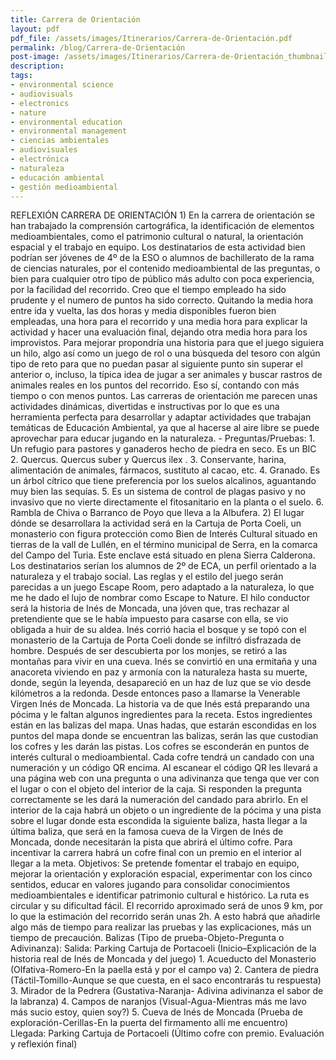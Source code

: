 ```yaml
---
title: Carrera de Orientación
layout: pdf
pdf_file: /assets/images/Itinerarios/Carrera-de-Orientación.pdf
permalink: /blog/Carrera-de-Orientación
post-image: /assets/images/Itinerarios/Carrera-de-Orientación_thumbnail.png
description:
tags:
- environmental science
- audiovisuals
- electronics
- nature
- environmental education
- environmental management
- ciencias ambientales
- audiovisuales
- electrónica
- naturaleza
- educación ambiental
- gestión medioambiental
---
```


REFLEXIÓN CARRERA DE ORIENTACIÓN 1) En la carrera de orientación se han trabajado la comprensión cartográfica, la identificación de elementos medioambientales, como el patrimonio cultural o natural, la orientación espacial y el trabajo en equipo. Los destinatarios de esta actividad bien podrían ser jóvenes de 4º de la ESO o alumnos de bachillerato de la rama de ciencias naturales, por el contenido medioambiental de las preguntas, o bien para cualquier otro tipo de público más adulto con poca experiencia, por la facilidad del recorrido. Creo que el tiempo empleado ha sido prudente y el numero de puntos ha sido correcto. Quitando la media hora entre ida y vuelta, las dos horas y media disponibles fueron bien empleadas, una hora para el recorrido y una media hora para explicar la actividad y hacer una evaluación final, dejando otra media hora para los improvistos. Para mejorar propondría una historia para que el juego siguiera un hilo, algo así como un juego de rol o una búsqueda del tesoro con algún tipo de reto para que no puedan pasar al siguiente punto sin superar el anterior o, incluso, la típica idea de jugar a ser animales y buscar rastros de animales reales en los puntos del recorrido. Eso sí, contando con más tiempo o con menos puntos. Las carreras de orientación me parecen unas actividades dinámicas, divertidas e instructivas por lo que es una herramienta perfecta para desarrollar y adaptar actividades que trabajan temáticas de Educación Ambiental, ya que al hacerse al aire libre se puede aprovechar para educar jugando en la naturaleza. - Preguntas/Pruebas: 1. Un refugio para pastores y ganaderos hecho de piedra en seco. Es un BIC 2. Quercus. Quercus suber y Quercus ilex . 3. Conservante, harina, alimentación de animales, fármacos, sustituto al cacao, etc. 4. Granado. Es un árbol cítrico que tiene preferencia por los suelos alcalinos, aguantando muy bien las sequías. 5. Es un sistema de control de plagas pasivo y no invasivo que no vierte directamente el fitosanitario en la planta o el suelo. 6. Rambla de Chiva o Barranco de Poyo que lleva a la Albufera. 2) El lugar dónde se desarrollara la actividad será en la Cartuja de Porta Coeli, un monasterio con figura protección como Bien de Interés Cultural situado en tierras de la vall de Lullén, en el término municipal de Serra, en la comarca del Campo del Turia. Este enclave está situado en plena Sierra Calderona. Los destinatarios serían los alumnos de 2º de ECA, un perfil orientado a la naturaleza y el trabajo social. Las reglas y el estilo del juego serán parecidas a un juego Escape Room, pero adaptado a la naturaleza, lo que me he dado el lujo de nombrar como Escape to Nature. El hilo conductor será la historia de Inés de Moncada, una jóven que, tras rechazar al pretendiente que se le había impuesto para casarse con ella, se vio obligada a huir de su aldea. Inés corrió hacia el bosque y se topó con el monasterio de la Cartuja de Porta Coeli donde se infiltró disfrazada de hombre. Después de ser descubierta por los monjes, se retiró a las montañas para vivir en una cueva. Inés se convirtió en una ermitaña y una anacoreta viviendo en paz y armonía con la naturaleza hasta su muerte, donde, según la leyenda, desapareció en un haz de luz que se vio desde kilómetros a la redonda. Desde entonces paso a llamarse la Venerable Virgen Inés de Moncada. La historia va de que Inés está preparando una pócima y le faltan algunos ingredientes para la receta. Estos ingredientes están en las balizas del mapa. Unas hadas, que estarán escondidas en los puntos del mapa donde se encuentran las balizas, serán las que custodian los cofres y les darán las pistas. Los cofres se esconderán en puntos de interés cultural o medioambiental. Cada cofre tendrá un candado con una numeración y un código QR encima. Al escanear el código QR les llevará a una página web con una pregunta o una adivinanza que tenga que ver con el lugar o con el objeto del interior de la caja. Si responden la pregunta correctamente se les dará la numeración del candado para abrirlo. En el interior de la caja habrá un objeto o un ingrediente de la pócima y una pista sobre el lugar donde esta escondida la siguiente baliza, hasta llegar a la última baliza, que será en la famosa cueva de la Virgen de Inés de Moncada, donde necesitarán la pista que abrirá el último cofre. Para incentivar la carrera habrá un cofre final con un premio en el interior al llegar a la meta. Objetivos: Se pretende fomentar el trabajo en equipo, mejorar la orientación y exploración espacial, experimentar con los cinco sentidos, educar en valores jugando para consolidar conocimientos medioambientales e identificar patrimonio cultural e histórico. La ruta es circular y su dificultad fácil. El recorrido aproximado será de unos 9 km, por lo que la estimación del recorrido serán unas 2h. A esto habrá que añadirle algo más de tiempo para realizar las pruebas y las explicaciones, más un tiempo de precaución. Balizas (Tipo de prueba-Objeto-Pregunta o Adivinanza): Salida: Parking Cartuja de Portacoeli (Inicio–Explicación de la historia real de Inés de Moncada y del juego) 1. Acueducto del Monasterio (Olfativa-Romero-En la paella está y por el campo va) 2. Cantera de piedra (Táctil-Tomillo-Aunque se que cuesta, en el saco encontrarás tu respuesta) 3. Mirador de la Pedrera (Gustativa-Naranja- Adivina adivinanza el sabor de la labranza) 4. Campos de naranjos (Visual-Agua-Mientras más me lavo más sucio estoy, quien soy?) 5. Cueva de Inés de Moncada (Prueba de exploración-Cerillas-En la puerta del firmamento allí me encuentro) Llegada: Parking Cartuja de Portacoeli (Último cofre con premio. Evaluación y reflexión final)

